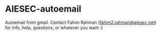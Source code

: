 # AIESEC-autoemail
Autoemail from gmail. Contact Fahim Rahman (fahim2.rahman@aiesec.net) for info, help, questions, or whatever you want :)
